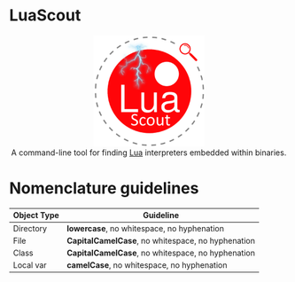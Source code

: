 # LuaScout
<p align="center"><img src="lua_scout.png" alt="LuaScout Logo" width="200"/><br />
  A command-line tool for finding <a href="https://www.lua.org/">Lua</a> interpreters embedded within binaries.</p>

# Nomenclature guidelines

| Object Type | Guideline                                       |
| ----------- | ----------------------------------------------- |
| Directory   | **lowercase**, no whitespace, no hyphenation       |
| File        | **CapitalCamelCase**, no whitespace, no hyphenation |
| Class       | **CapitalCamelCase**, no whitespace, no hyphenation |
| Local var   | **camelCase**, no whitespace, no hyphenation        |

  

